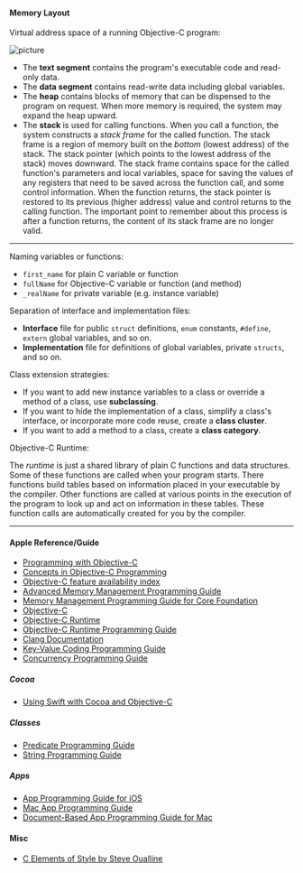 #### Memory Layout ####

Virtual address space of a running Objective-C program:

![picture](http://choonsiong.com/public/pic/virtual_address_space_objc_program.png)

- The __text segment__ contains the program's executable code and read-only data.
- The __data segment__ contains read-write data including global variables.
- The __heap__ contains blocks of memory that can be dispensed to the program on request. When more memory is required, the system may expand the heap upward.
- The __stack__ is used for calling functions. When you call a function, the system constructs a _stack frame_ for the called function. The stack frame is a region of memory built on the _bottom_ (lowest address) of the stack. The stack pointer (which points to the lowest address of the stack) moves downward. The stack frame contains space for the called function's parameters and local variables, space for saving the values of any registers that need to be saved across the function call, and some control information. When the function returns, the stack pointer is restored to its previous (higher address) value and control returns to the calling function. The important point to remember about this process is after a function returns, the content of its stack frame are no longer valid.

- - -

Naming variables or functions:

- ```first_name``` for plain C variable or function
- ```fullName``` for Objective-C variable or function (and method)
- ```_realName``` for private variable (e.g. instance variable)

Separation of interface and implementation files:

- __Interface__ file for public ```struct``` definitions, ```enum``` constants, ```#define```, ```extern``` global variables, and so on.
- __Implementation__ file for definitions of global variables, private ```structs```, and so on.

Class extension strategies:

- If you want to add new instance variables to a class or override a method of a class, use __subclassing__.
- If you want to hide the implementation of a class, simplify a class's interface, or incorporate more code reuse, create a __class cluster__.
- If you want to add a method to a class, create a __class category__.

Objective-C Runtime:

The _runtime_ is just a shared library of plain C functions and data structures. Some of these functions are called when your program starts. There functions build tables based on information placed in your executable by the compiler. Other functions are called at various points in the execution of the program to look up and act on information in these tables. These function calls are automatically created for you by the compiler.

- - -

#### Apple Reference/Guide  ####

- [Programming with Objective-C](https://developer.apple.com/library/content/documentation/Cocoa/Conceptual/ProgrammingWithObjectiveC/)
- [Concepts in Objective-C Programming](https://developer.apple.com/library/content/documentation/General/Conceptual/CocoaEncyclopedia/)
- [Objective-C feature availability index](https://developer.apple.com/library/content/releasenotes/ObjectiveC/ObjCAvailabilityIndex/)
- [Advanced Memory Management Programming Guide](https://developer.apple.com/library/content/documentation/Cocoa/Conceptual/MemoryMgmt/)
- [Memory Management Programming Guide for Core Foundation](https://developer.apple.com/library/content/documentation/CoreFoundation/Conceptual/CFMemoryMgmt/)
- [Objective-C](https://developer.apple.com/documentation/objectivec)
- [Objective-C Runtime](https://developer.apple.com/documentation/objectivec/objective_c_runtime)
- [Objective-C Runtime Programming Guide](https://developer.apple.com/library/content/documentation/Cocoa/Conceptual/ObjCRuntimeGuide/)
- [Clang Documentation](http://clang.llvm.org/docs/index.html)
- [Key-Value Coding Programming Guide](https://developer.apple.com/library/content/documentation/Cocoa/Conceptual/KeyValueCoding/)
- [Concurrency Programming Guide](https://developer.apple.com/library/content/documentation/General/Conceptual/ConcurrencyProgrammingGuide/)

##### Cocoa #####

- [Using Swift with Cocoa and Objective-C](https://developer.apple.com/library/content/documentation/Swift/Conceptual/BuildingCocoaApps/)

##### Classes #####

- [Predicate Programming Guide](https://developer.apple.com/library/content/documentation/Cocoa/Conceptual/Predicates/)
- [String Programming Guide](https://developer.apple.com/library/content/documentation/Cocoa/Conceptual/Strings/)

##### Apps #####

- [App Programming Guide for iOS](https://developer.apple.com/library/content/documentation/iPhone/Conceptual/iPhoneOSProgrammingGuide/)
- [Mac App Programming Guide](https://developer.apple.com/library/content/documentation/General/Conceptual/MOSXAppProgrammingGuide/)
- [Document-Based App Programming Guide for Mac](https://developer.apple.com/library/content/documentation/DataManagement/Conceptual/DocBasedAppProgrammingGuideForOSX/)

#### Misc ####

- [C Elements of Style by Steve Oualline](http://www.oualline.com/books.free/style/index.html)